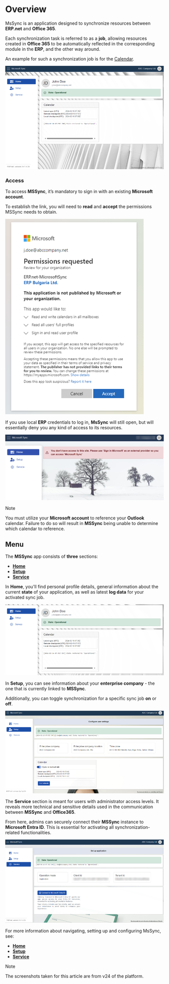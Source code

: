 # Overview

MsSync is an application designed to synchronize resources between **ERP.net** and **Office 365**. 

Each synchronization task is referred to as a **job**, allowing resources created in **Office 365** to be automatically reflected in the corresponding module in the **ERP**, and the other way around.

An example for such a synchronization job is for the [Calendar](https://docs.erp.net/webclient/introduction/my-apps/calendar.html). 

![picture](pictures/Overview_view_nohighlights_01_03.png)
 
### Access

To access **MSSync**, it’s mandatory to sign in with an existing **Microsoft account**. 

To establish the link, you will need to **read** and **accept** the permissions MSSync needs to obtain.

![picture](pictures/Overview_permission_01_03.png)
 
If you use local **ERP** credentials to log in, **MsSync** will still open, but will essentially deny you any kind of access to its resources. 

![picture](pictures/Overview_error_01_03.png)

> [!NOTE]
> 
> You must utilize your **Microsoft account** to reference your **Outlook** calendar. Failure to do so will result in **MSSync** being unable to determine which calendar to reference.
 
## Menu

The **MSSync** app consists of **three** sections: 

-	**[Home](https://docs.erp.net/tech/modules/applications/mssync/home.html)**
-	**[Setup](https://docs.erp.net/tech/modules/applications/mssync/setup.html)**
-	**[Service](https://docs.erp.net/tech/modules/applications/mssync/setup.html)**

In **Home**, you'll find personal profile details, general information about the current **state** of your application, as well as latest **log data** for your activated sync job.

![picture](pictures/Overview_home_cropepd_01_03.png) 

In **Setup**, you can see information about your **enterprise company** - the one that is currently linked to **MSSync**. 

Additionally, you can toggle synchronization for a specific sync job **on** or **off**.

 ![picture](pictures/Overview_setup_01_03.png)

The **Service** section is meant for users with administrator access levels. It reveals more technical and sensitive details used in the communication between **MSSync** and **Office365**.

From here, admins can securely connect their **MSSync** instance to **Microsoft Entra ID**. This is essential for activating all synchronization-related functionalities. 

![picture](pictures/Overview_service_01_03.png)

For more information about navigating, setting up and configuring MsSync, see:

*	**[Home](https://docs.erp.net/tech/modules/applications/mssync/home.html)**
*	**[Setup](https://docs.erp.net/tech/modules/applications/mssync/setup.html)**
* **[Service](https://docs.erp.net/tech/modules/applications/mssync/setup.html)**

> [!NOTE]
> 
> The screenshots taken for this article are from v24 of the platform.



